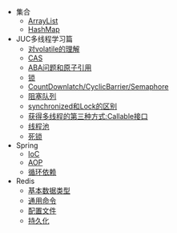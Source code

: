 * 集合
  * [ArrayList](collection/010-ArrayList.md)
  * [HashMap](collection/020-HashMap.md)
* JUC多线程学习篇
    * [对volatile的理解](juc/010-volatile关键字.md)
    * [CAS](juc/020-CAS.md)
    * [ABA问题和原子引用](juc/030-ABA.md)
    * [锁](juc/050-Lock.md)
    * [CountDownlatch/CyclicBarrier/Semaphore](juc/060-CountDownlatch_CyclicBarrier_Semaphore.md)
    * [阻塞队列](juc/070-BlockingQueue.md)
    * [synchronized和Lock的区别](juc/080-synchronizedAndLock.md)
    * [获得多线程的第三种方式:Callable接口](juc/090-Callable.md)
    * [线程池](juc/100-ThreadPool.md)
    * [死锁](juc/110-Deadlock.md)
* Spring
  * [IoC](spring/010-IoC.md)
  * [AOP](spring/020-AOP.md)
  * [循环依赖](spring/030-CircularDependencies.md)
* Redis
  * [基本数据类型](redis/020-basicDataType.md)
  * [通用命令](redis/030-basicCmd.md)
  * [配置文件](redis/040-configFile.md)
  * [持久化](redis/050-persistent.md)
